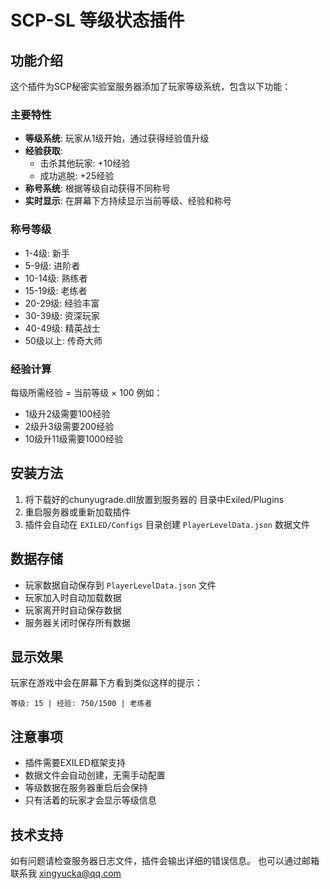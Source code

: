 # SCP-SL 等级状态插件

## 功能介绍
这个插件为SCP秘密实验室服务器添加了玩家等级系统，包含以下功能：

### 主要特性
- **等级系统**: 玩家从1级开始，通过获得经验值升级
- **经验获取**: 
  - 击杀其他玩家: +10经验
  - 成功逃脱: +25经验
- **称号系统**: 根据等级自动获得不同称号
- **实时显示**: 在屏幕下方持续显示当前等级、经验和称号

### 称号等级
- 1-4级: 新手
- 5-9级: 进阶者  
- 10-14级: 熟练者
- 15-19级: 老练者
- 20-29级: 经验丰富
- 30-39级: 资深玩家
- 40-49级: 精英战士
- 50级以上: 传奇大师

### 经验计算
每级所需经验 = 当前等级 × 100
例如：
- 1级升2级需要100经验
- 2级升3级需要200经验
- 10级升11级需要1000经验

## 安装方法
1. 将下载好的chunyugrade.dll放置到服务器的 目录中Exiled/Plugins
2. 重启服务器或重新加载插件
3. 插件会自动在 `EXILED/Configs` 目录创建 `PlayerLevelData.json` 数据文件

## 数据存储
- 玩家数据自动保存到 `PlayerLevelData.json` 文件
- 玩家加入时自动加载数据
- 玩家离开时自动保存数据
- 服务器关闭时保存所有数据

## 显示效果
玩家在游戏中会在屏幕下方看到类似这样的提示：
```
等级: 15 | 经验: 750/1500 | 老练者
```

## 注意事项
- 插件需要EXILED框架支持
- 数据文件会自动创建，无需手动配置
- 等级数据在服务器重启后会保持
- 只有活着的玩家才会显示等级信息

## 技术支持
如有问题请检查服务器日志文件，插件会输出详细的错误信息。
也可以通过邮箱联系我  xingyucka@qq.com
